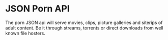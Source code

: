 # JSON Porn API
The porn JSON api will serve movies, clips, picture galleries and siterips of adult content. Be it through streams, torrents or direct downloads from well known file hosters.
